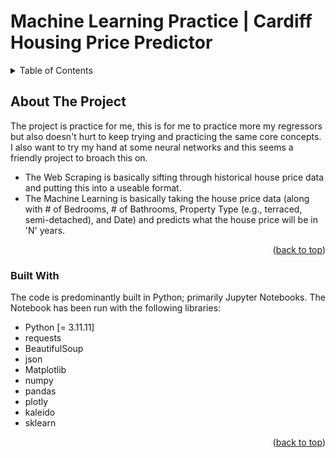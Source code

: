 # Machine Learning Practice | Cardiff Housing Price Predictor

<!-- Credit to: https://github.com/othneildrew/Best-README-Template/blob/main/README.md for the Template <3 -->
<!-- Improved compatibility of back to top link: See: https://github.com/othneildrew/Best-README-Template/pull/73 -->
<a id="readme-top"></a>
<!--
*** Thanks for checking out the Best-README-Template. If you have a suggestion
*** that would make this better, please fork the repo and create a pull request
*** or simply open an issue with the tag "enhancement".
*** Don't forget to give the project a star!
*** Thanks again! Now go create something AMAZING! :D
-->

<!-- TABLE OF CONTENTS -->
<details>
  <summary>Table of Contents</summary>
  <ol>
    <li>
      <a href="#about-the-project">About The Project</a>
      <ul>
        <li><a href="#built-with">Built With</a></li>
      </ul>
    </li>
  </ol>
</details>



<!-- ABOUT THE PROJECT -->
## About The Project

The project is practice for me, this is for me to practice more my regressors but also doesn't hurt to keep trying and practicing the same core concepts. I also want to try my hand at some neural networks and this seems a friendly project to broach this on.

- The Web Scraping is basically sifting through historical house price data and putting this into a useable format.
- The Machine Learning is basically taking the house price data (along with # of Bedrooms, # of Bathrooms, Property Type (e.g., terraced, semi-detached), and Date) and predicts what the house price will be in 'N' years.


<p align="right">(<a href="#readme-top">back to top</a>)</p>



### Built With
The code is predominantly built in Python; primarily Jupyter Notebooks.
The Notebook has been run with the following libraries:
* Python [= 3.11.11]
* requests
* BeautifulSoup
* json
* Matplotlib
* numpy
* pandas
* plotly
* kaleido
* sklearn
<p align="right">(<a href="#readme-top">back to top</a>)</p>

